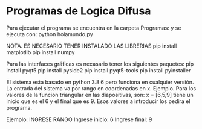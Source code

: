 # Programas de Logica Difusa
Para ejecutar el programa se encuentra en la carpeta Programas:
y se ejecuta con:
python holamundo.py

NOTA. ES NECESARIO TENER INSTALADO LAS LIBRERIAS
pip install matplotlib
pip install numpy

Para las interfaces gráficas es necasario tener los siguientes paquetes:
pip install pyqt5
pip install pyside2
pip install pyqt5-tools
pip install pyinstaller

El sistema esta basado en python 3.8.6
pero funciona en cualquier versión.
La entrada del sistema va por rango en coordenadas en x.
Ejemplo.
Para los valores de la funcion triangular en las diapositivas, son:
x = [6,5,9]
tiene un inicio que es el 6 y el final que es 9.
Esos valores a introducir los pedira el programa.

Ejemplo:
INGRESE RANGO 
Ingrese inicio: 6
Ingrese final: 9
